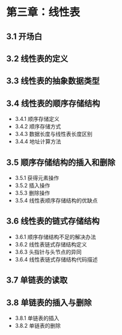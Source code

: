 # 第三章：线性表

## 3.1 开场白

## 3.2 线性表的定义

## 3.3 线性表的抽象数据类型

## 3.4 线性表的顺序存储结构

- 3.4.1 顺序存储定义
- 3.4.2 顺序存储方式
- 3.4.3 数据长度与线性表长度区别
- 3.4.4 地址计算方法

## 3.5 顺序存储结构的插入和删除

- 3.5.1 获得元素操作
- 3.5.2 插入操作
- 3.5.3 删除操作
- 3.5.4 线性表顺序存储结构的优缺点

## 3.6 线性表的链式存储结构

- 3.6.1 顺序存储结构不足的解决办法
- 3.6.2 线性表链式存储结构定义
- 3.6.3 头指针与头节点的异同
- 3.6.4 线性表链式存储结构代码描述

## 3.7 单链表的读取

## 3.8 单链表的插入与删除

- 3.8.1 单链表的插入
- 3.8.2 单链表的删除

